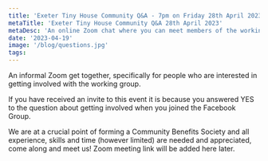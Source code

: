 ```yaml
---
title: 'Exeter Tiny House Community Q&A - 7pm on Friday 28th April 2023'
metaTitle: 'Exeter Tiny House Community Q&A 28th April 2023'
metaDesc: 'An online Zoom chat where you can meet members of the working group and ask questions.'
date: '2023-04-19'
image: '/blog/questions.jpg'
tags:
---
```


An informal Zoom get together, specifically for people who are interested in getting involved with the working group. 

If you have received an invite to this event it is because you answered YES to the question about getting involved when you joined the Facebook Group.

We are at a crucial point of forming a Community Benefits Society and all experience, skills and time (however limited) are needed and appreciated, come along and meet us!
Zoom meeting link will be added here later.
